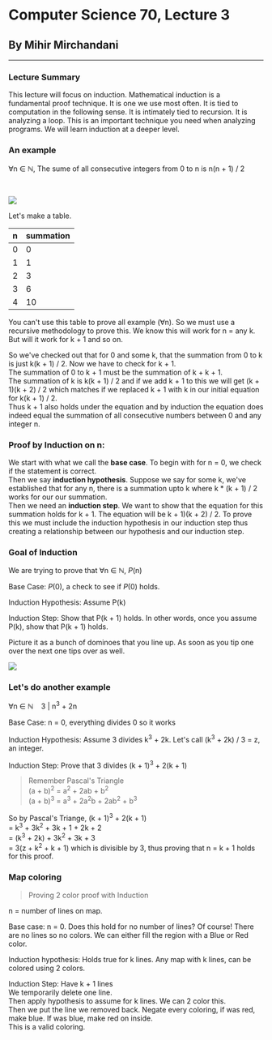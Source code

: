 # Computer Science 70, Lecture 3
## By Mihir Mirchandani
---

### Lecture Summary
This lecture will focus on induction. Mathematical induction is a fundamental proof technique. It is one we use most often. It is tied to computation in the following sense. It is intimately tied to recursion. It is analyzing a loop. This is an important technique you need when analyzing programs. We will learn induction at a deeper level.

### An example
∀n ∈ ℕ, The sume of all consecutive integers from 0 to n is n(n + 1) / 2

<br>

![](https://i.ytimg.com/vi/tpkzn2e5mtI/hqdefault.jpg)

Let's make a table.

| n | summation     |
| :------------- | :------------- |
| 0       | 0       |
| 1       | 1       |
| 2       | 3       |
| 3       | 6       |
| 4       | 10      |

You can't use this table to prove all example (∀n). So we must use a recursive methodology to prove this. We know this will work for n = any k. But will it work for k + 1 and so on.

So we've checked out that for 0 and some k, that the summation from 0 to k is just k(k + 1) / 2. Now we have to check for k + 1. <br>
The summation of 0 to k + 1 must be the summation of k + k + 1. <br>
The summation of k is k(k + 1) / 2 and if we add k + 1 to this we will get (k + 1)(k + 2) / 2 which matches if we replaced k + 1 with k in our initial equation for k(k + 1) / 2. <br>
Thus k + 1 also holds under the equation and by induction the equation does indeed equal the summation of all consecutive numbers between 0 and any integer n.


### Proof by Induction on n:

We start with what we call the **base case**. To begin with for n = 0, we check if the statement is correct. <br>
Then we say **induction hypothesis**. Suppose we say for some k, we've established that for any n, there is a summation upto k where k * (k + 1) / 2 works for our our summation. <br>
Then we need an **induction step**. We want to show that the equation for this summation holds for k + 1. The equation will be k + 1)(k + 2) / 2. To prove this we must include the induction hypothesis in our induction step thus creating a relationship between our hypothesis and our induction step. <br>

### Goal of Induction

We are trying to prove that ∀n ∈ ℕ, *P*(n)

Base Case: *P*(0), a check to see if *P*(0) holds.

Induction Hypothesis: Assume P(k)

Induction Step: Show that P(k + 1) holds. In other words, once you assume P(k), show that P(k + 1) holds.

Picture it as a bunch of dominoes that you line up. As soon as you tip one over the next one tips over as well.

![](https://i.stack.imgur.com/bBHiC.png)

### Let's do another example
∀n ∈ ℕ &nbsp;&nbsp; 3 | n<sup>3</sup> + 2n

Base Case: n = 0, everything divides 0 so it works

Induction Hypothesis: Assume 3 divides k<sup>3</sup> + 2k. Let's call (k<sup>3</sup> + 2k) / 3 = z, an integer.

Induction Step: Prove that 3 divides (k + 1)<sup>3</sup> + 2(k + 1) <br>


> Remember Pascal's Triangle <br>
(a + b)<sup>2</sup> = a<sup>2</sup> + 2ab + b<sup>2</sup> <br>
(a + b)<sup>3</sup> = a<sup>3</sup> + 2a<sup>2</sup>b + 2ab<sup>2</sup> +  b<sup>3</sup> <br>

So by Pascal's Triange, (k + 1)<sup>3</sup> + 2(k + 1) <br>
= k<sup>3</sup> + 3k<sup>2</sup> + 3k + 1 + 2k + 2 <br>
= (k<sup>3</sup> + 2k) + 3k<sup>2</sup> + 3k + 3 <br>
= 3(z + k<sup>2</sup> + k + 1) which is divisible by 3, thus proving that n = k + 1 holds for this proof.

### Map coloring

> Proving 2 color proof with Induction

n = number of lines on map.

Base case: n = 0. Does this hold for no number of lines? Of course! There are no lines so no colors. We can either fill the region with a Blue or Red color.

Induction hypothesis: Holds true for k lines. Any map with k lines, can be colored using 2 colors.

Induction Step: Have k + 1 lines <br>
We temporarily delete one line. <br>
Then apply hypothesis to assume for k lines. We can 2 color this. <br>
Then we put the line we removed back.
Negate every coloring, if was red, make blue. If was blue, make red on inside. <br>
This is a valid coloring.
